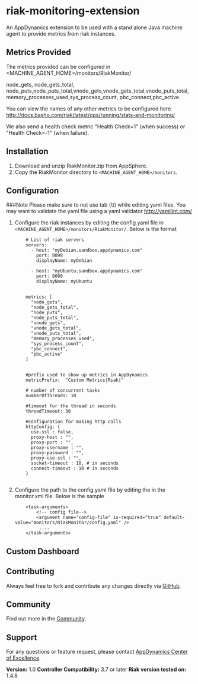 riak-monitoring-extension
=========================

An AppDynamics extension to be used with a stand alone Java machine agent to provide metrics from riak instances.

## Metrics Provided ##
  The metrics provided can be configured in <MACHINE_AGENT_HOME>/monitors/RiakMonitor/

  node_gets, node_gets_total, node_puts,node_puts_total,vnode_gets,vnode_gets_total,vnode_puts_total,memory_processes_used,sys_process_count,
  pbc_connect,pbc_active.

  You can view the names of any other metrics to be configured here http://docs.basho.com/riak/latest/ops/running/stats-and-monitoring/

  We also send a health check metric "Health Check=1"  (when success) or "Health Check=-1" (when failure).

## Installation ##

1. Download and unzip RiakMonitor.zip from AppSphere.
2. Copy the RiakMonitor directory to `<MACHINE_AGENT_HOME>/monitors`.


## Configuration ##

###Note
Please make sure to not use tab (\t) while editing yaml files. You may want to validate the yaml file using a yaml validator http://yamllint.com/

1. Configure the riak instances by editing the config.yaml file in `<MACHINE_AGENT_HOME>/monitors/RiakMonitor/`. Below is the format

    ```
        # List of riak servers
        servers:
          - host: "myDebian.sandbox.appdynamics.com"
            port: 8098
            displayName: myDebian

          - host: "myUbuntu.sandbox.appdynamics.com"
            port: 8098
            displayName: myUbuntu


        metrics: [
          "node_gets",
          "node_gets_total",
          "node_puts",
          "node_puts_total",
          "vnode_gets",
          "vnode_gets_total",
          "vnode_puts_total",
          "memory_processes_used",
          "sys_process_count",
          "pbc_connect",
          "pbc_active"
        ]


        #prefix used to show up metrics in AppDynamics
        metricPrefix:  "Custom Metrics|Riak|"

        # number of concurrent tasks
        numberOfThreads: 10

        #timeout for the thread in seconds
        threadTimeout: 30

        #configuration for making http calls
        httpConfig: {
          use-ssl : false,
          proxy-host : "",
          proxy-port : "",
          proxy-username : "",
          proxy-password : "",
          proxy-use-ssl : "",
          socket-timeout : 10, # in seconds
          connect-timeout : 10 # in seconds
        }


    ```

2. Configure the path to the config.yaml file by editing the <task-arguments> in the monitor.xml file. Below is the sample

     ```
         <task-arguments>
             <!-- config file-->
             <argument name="config-file" is-required="true" default-value="monitors/RiakMonitor/config.yaml" />
              ....
         </task-arguments>

     ```

## Custom Dashboard ##

## Contributing ##

Always feel free to fork and contribute any changes directly via [GitHub][].

## Community ##

Find out more in the [Community][].

## Support ##

For any questions or feature request, please contact [AppDynamics Center of Excellence][].

**Version:** 1.0
**Controller Compatibility:** 3.7 or later
**Riak version tested on:** 1.4.8 

[GitHub]: https://github.com/Appdynamics/riak-monitoring-extension
[Community]: http://community.appdynamics.com/
[AppDynamics Center of Excellence]: mailto:ace-request@appdynamics.com
